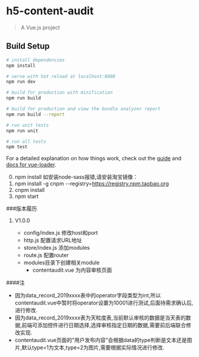 # h5-content-audit

> A Vue.js project

## Build Setup

``` bash
# install dependencies
npm install

# serve with hot reload at localhost:8080
npm run dev

# build for production with minification
npm run build

# build for production and view the bundle analyzer report
npm run build --report

# run unit tests
npm run unit

# run all tests
npm test
```

For a detailed explanation on how things work, check out the [guide](http://vuejs-templates.github.io/webpack/) and [docs for vue-loader](http://vuejs.github.io/vue-loader).


0. npm install
如安装node-sass报错,请安装淘宝镜像：
1. npm install -g cnpm --registry=https://registry.npm.taobao.org
2. cnpm install
3. npm start

###版本履历

1. V1.0.0

   * config/index.js 修改host和port
   * http.js 配置请求URL地址
   * store/index.js 添加modules
   * route.js 配置router
   * modules目录下创建相关module
     * contentaudit.vue 为内容审核页面
     
####注
   * 因为data_record_2019xxxx表中的operator字段类型为int,所以contentaudit.vue中暂时将operator设置为10001进行测试,后面待需求确认后,进行修改.
   * 因为data_record_2019xxxx表为天粒度表,当前默认审核的数据是当天表的数据,前端可添加控件进行日期选择,选择审核指定日期的数据,需要前后端联合修改实现.
   * contentaudit.vue页面的"用户发布内容"会根据data的type判断是文本还是图片,默认type=1为文本,type=2为图片,需要根据实际情况进行修改.
